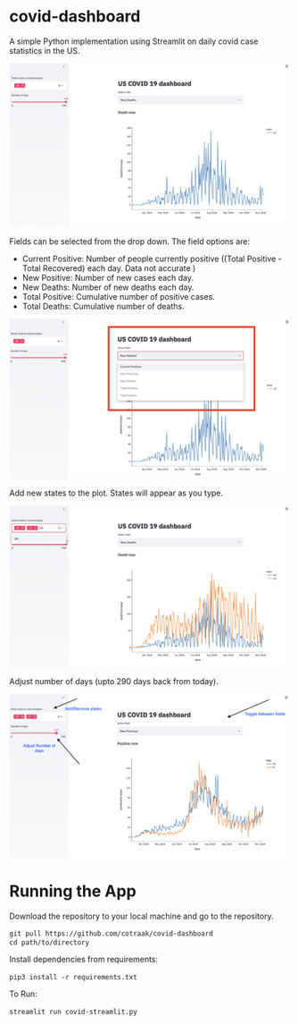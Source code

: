 # covid-dashboard
A simple Python implementation using Streamlit on daily covid case statistics in the US.


![Alt text](/Images/screengrab.png?raw=true "A look at the UI.")

Fields can be selected from the drop down. The field options are:
- Current Positive: Number of people currently positive ((Total Positive - Total Recovered) each day. Data not accurate )
- New Positive: Number of new cases each day.
- New Deaths: Number of new deaths each day.
- Total Positive: Cumulative number of positive cases.
- Total Deaths: Cumulative number of deaths.

![Alt text](/Images/screengrab2.png?raw=true "Dropdown options")

Add new states to the plot. States will appear as you type.

![Alt text](/Images/screengrab3.png?raw=true "Adding states")

Adjust number of days (upto 290 days back from today).

![Alt text](/Images/screengrab4.png?raw=true "Adding states")

# Running the App

Download the repository to your local machine and go to the repository.
```
git pull https://github.com/cotraak/covid-dashboard
cd path/to/directory
```

Install dependencies from requirements:

```pip3 install -r requirements.txt```

To Run:

```streamlit run covid-streamlit.py```
